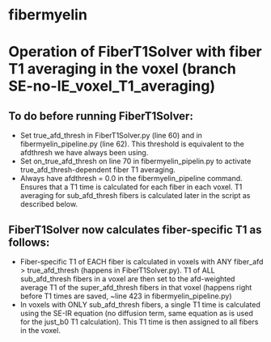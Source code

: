 # fibermyelin

# Operation of FiberT1Solver with fiber T1 averaging in the voxel (branch SE-no-IE_voxel_T1_averaging)

## To do before running FiberT1Solver:
- Set true_afd_thresh in FiberT1Solver.py (line 60) and in fibermyelin_pipeline.py (line 62). This threshold is equivalent to     the afdthresh we have always been using.
- Set on_true_afd_thresh on line 70 in fibermyelin_pipelin.py to activate true_afd_thresh-dependent fiber T1 averaging.
- Always have afdthresh = 0.0 in the fibermyelin_pipeline command. Ensures that a T1 time is calculated for each fiber in each voxel. T1 averaging for sub_afd_thresh fibers is calculated later in the script as described below. 

## FiberT1Solver now calculates fiber-specific T1 as follows:
- Fiber-specific T1 of EACH fiber is calculated in voxels with ANY fiber_afd > true_afd_thresh (happens in FiberT1Solver.py). T1 of ALL sub_afd_thresh fibers in a voxel are then set to the afd-weighted average T1 of the super_afd_thresh fibers in that voxel (happens right before T1 times are saved, ~line 423 in fibermyelin_pipeline.py)
- In voxels with ONLY sub_afd_thresh fibers, a single T1 time is calculated using the SE-IR equation (no diffusion term, same equation as is used for the just_b0 T1 calculation). This T1 time is then assigned to all fibers in the voxel. 
